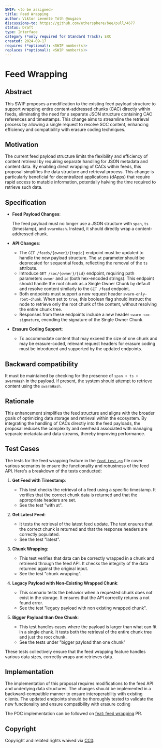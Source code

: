 ```yaml
---
SWIP: <to be assigned>
title: Feed Wrapping
author: Viktor Levente Tóth @nugaon
discussions-to: https://github.com/ethersphere/bee/pull/4677
status: Draft
type: Interface
category (*only required for Standard Track): ERC
created: 2024-09-17
requires (*optional): <SWIP number(s)>
replaces (*optional): <SWIP number(s)>
---
```


# Feed Wrapping

## Abstract

This SWIP proposes a modification to the existing feed payload structure to support wrapping entire content-addressed chunks (CAC) directly within feeds, eliminating the need for a separate JSON structure containing CAC references and timestamps. This change aims to streamline the retrieval process by allowing a single request to resolve SOC content, enhancing efficiency and compatibility with erasure coding techniques.

## Motivation

The current feed payload structure limits the flexibility and efficiency of content retrieval by requiring separate handling for JSON metadata and content data. By enabling direct wrapping of CACs within feeds, this proposal simplifies the data structure and retrieval process. This change is particularly beneficial for decentralized applications (dApps) that require rapid access to mutable information, potentially halving the time required to retrieve such data.

## Specification

- **Feed Payload Changes**:
  
  The feed payload must no longer use a JSON structure with `span`, `ts` (timestamp), and `swarmHash`. Instead, it should directly wrap a content-addressed chunk.

- **API Changes**:
  
  - The `GET /feeds/{owner}/{topic}` endpoint must be updated to handle the new payload structure. The `at` parameter should be deprecated for sequential feeds, reflecting the removal of the `ts` attribute.
  - Introduce `GET /soc/{owner}/{id}` endpoint, requiring path parameters `owner` and `id` (both hex-encoded strings). This endpoint should handle the root chunk as a Single Owner Chunk by default and resolve content similarly to the `GET /feed` endpoint.
  - Both endpoints must support a new request header `swarm-only-root-chunk`. When set to `true`, this boolean flag should instruct the node to retrieve only the root chunk of the content, without resolving the entire chunk tree.
  - Responses from these endpoints include a new header `swarm-soc-signature`, encoding the signature of the Single Owner Chunk.

- **Erasure Coding Support**:
  
  - To accommodate content that may exceed the size of one chunk and may be erasure-coded, relevant request headers for erasure coding must be introduced and supported by the updated endpoints.

## Backward compatibility 

It must be maintained by checking for the presence of `span + ts + swarmHash` in the payload. If present, the system should attempt to retrieve content using the `swarmHash`.

## Rationale

This enhancement simplifies the feed structure and aligns with the broader goals of optimizing data storage and retrieval within the ecosystem. By integrating the handling of CACs directly into the feed payloads, the proposal reduces the complexity and overhead associated with managing separate metadata and data streams, thereby improving performance.

## Test Cases

The tests for the feed wrapping feature in the [`feed_test.go`](github.com/ethersphere/bee/tree/master/pkg/api/feed_test.go) file cover various scenarios to ensure the functionality and robustness of the feed API. Here's a breakdown of the tests conducted:

1.  **Get Feed with Timestamp**:
    
    - This test checks the retrieval of a feed using a specific timestamp. It verifies that the correct chunk data is returned and that the appropriate headers are set.
    - See the test "with at".

2.  **Get Latest Feed**:
    
    - It tests the retrieval of the latest feed update. The test ensures that the correct chunk is returned and that the response headers are correctly populated.
    - See the test "latest".

3.  **Chunk Wrapping**:

    - This test verifies that data can be correctly wrapped in a chunk and retrieved through the feed API. It checks the integrity of the data returned against the original input.
    - See the test "chunk wrapping".

4.  **Legacy Payload with Non-Existing Wrapped Chunk**:
    
    - This scenario tests the behavior when a requested chunk does not exist in the storage. It ensures that the API correctly returns a not found error.
    - See the test "legacy payload with non existing wrapped chunk".

5.  **Bigger Payload than One Chunk**:
    
    - This test handles cases where the payload is larger than what can fit in a single chunk. It tests both the retrieval of the entire chunk tree and just the root chunk.
    - See the tests under "bigger payload than one chunk"

These tests collectively ensure that the feed wrapping feature handles various data sizes, correctly wraps and retrieves data.

## Implementation

The implementation of this proposal requires modifications to the feed API and underlying data structures. The changes should be implemented in a backward-compatible manner to ensure interoperability with existing clients. The updated endpoints should be thoroughly tested to validate the new functionality and ensure compatibility with erasure coding

The POC implementation can be followed on [feat: feed wrapping](https://github.com/ethersphere/bee/pull/4677) PR.

## Copyright
Copyright and related rights waived via [CC0](https://creativecommons.org/publicdomain/zero/1.0/).